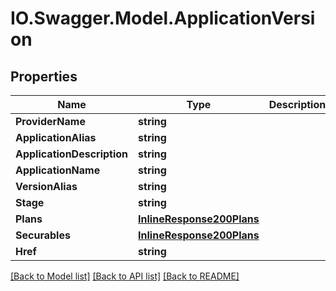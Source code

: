 # IO.Swagger.Model.ApplicationVersion
## Properties

Name | Type | Description | Notes
------------ | ------------- | ------------- | -------------
**ProviderName** | **string** |  | [optional] 
**ApplicationAlias** | **string** |  | [optional] 
**ApplicationDescription** | **string** |  | [optional] 
**ApplicationName** | **string** |  | [optional] 
**VersionAlias** | **string** |  | [optional] 
**Stage** | **string** |  | [optional] 
**Plans** | [**InlineResponse200Plans**](InlineResponse200Plans.md) |  | [optional] 
**Securables** | [**InlineResponse200Plans**](InlineResponse200Plans.md) |  | [optional] 
**Href** | **string** |  | [optional] 

[[Back to Model list]](../README.md#documentation-for-models) [[Back to API list]](../README.md#documentation-for-api-endpoints) [[Back to README]](../README.md)

